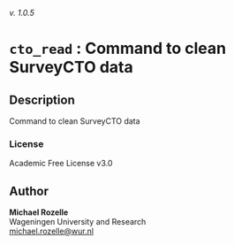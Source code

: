 _v. 1.0.5_  

`cto_read` : Command to clean SurveyCTO data
============================================

Description
-----------

Command to clean SurveyCTO data

### License
Academic Free License v3.0

Author
------

**Michael Rozelle**  
Wageningen University and Research  
michael.rozelle@wur.nl  
